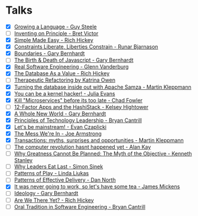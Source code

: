 # Talks

- [x] [Growing a Language - Guy Steele](https://www.youtube.com/watch?v=_ahvzDzKdB0)
- [ ] [Inventing on Principle - Bret Victor](https://www.youtube.com/watch?v=PUv66718DII)
- [x] [Simple Made Easy - Rich Hickey](https://www.infoq.com/presentations/Simple-Made-Easy)
- [x] [Constraints Liberate, Liberties Constrain - Runar Bjarnason](https://www.youtube.com/watch?v=GqmsQeSzMdw)
- [x] [Boundaries - Gary Bernhardt](https://www.destroyallsoftware.com/talks/boundaries)
- [ ] [The Birth & Death of Javascript - Gary Bernhardt](https://www.destroyallsoftware.com/talks/the-birth-and-death-of-javascript)
- [x] [Real Software Engineering - Glenn Vanderburg](https://www.youtube.com/watch?v=RhdlBHHimeM)
- [x] [The Database As a Value - Rich Hickey](https://www.infoq.com/presentations/Datomic-Database-Value#)
- [ ] [Therapeutic Refactoring by Katrina Owen](https://www.youtube.com/watch?v=J4dlF0kcThQ)
- [x] [Turning the database inside out with Apache Samza - Martin Kleppmann](https://www.youtube.com/watch?v=fU9hR3kiOK0)
- [x] [You can be a kernel hacker! - Julia Evans](https://www.youtube.com/watch?v=0IQlpFWTFbM)
- [x] [Kill "Microservices" before its too late - Chad Fowler](https://www.youtube.com/watch?v=-UKEPd2ipEk)
- [ ] [12-Factor Apps and the HashiStack - Kelsey Hightower](https://www.youtube.com/watch?v=NVl9cIiPF80)
- [x] [A Whole New World - Gary Bernhardt](https://www.destroyallsoftware.com/talks/a-whole-new-world)
- [x] [Principles of Technology Leadership - Bryan Cantrill](https://www.youtube.com/watch?v=9QMGAtxUlAc)
- [x] [Let's be mainstream! - Evan Czaplicki](https://www.youtube.com/watch?v=oYk8CKH7OhE)
- [x] [The Mess We're In - Joe Armstrong](https://www.youtube.com/watch?v=lKXe3HUG2l4)
- [x] [Transactions: myths, surprises and opportunities - Martin Kleppmann](https://www.youtube.com/watch?v=5ZjhNTM8XU8)
- [ ] [The computer revolution hasnt happened yet - Alan Kay](https://www.youtube.com/watch?v=oKg1hTOQXoY)
- [ ] [Why Greatness Cannot Be Planned: The Myth of the Objective - Kenneth Stanley](https://www.youtube.com/watch?v=dXQPL9GooyI)
- [ ] [Why Leaders Eat Last - Simon Sinek](https://www.youtube.com/watch?v=ReRcHdeUG9Y)
- [ ] [Patterns of Play - Linda Liukas](https://www.youtube.com/watch?v=vbboehbgAN8)
- [ ] [Patterns of Effective Delivery - Dan North](https://vimeo.com/43659070)
- [x] [It was never going to work, so let's have some tea - James Mickens](https://vimeo.com/146524997)
- [ ] [Ideology - Gary Bernhardt](https://www.destroyallsoftware.com/talks/ideology)
- [ ] [Are We There Yet? - Rich Hickey](https://www.youtube.com/watch?v=E4RarTAZ2AY)
- [ ] [Oral Tradition in Software Engineering - Bryan Cantrill](https://www.youtube.com/watch?v=4PaWFYm0kEw)
